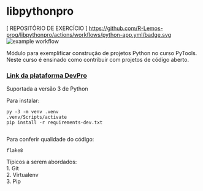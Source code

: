 # libpythonpro
[ REPOSITÓRIO DE EXERCÍCIO ]
https://github.com/R-Lemos-prog/libpythonpro/actions/workflows/python-app.yml/badge.svg
![example workflow](https://github.com/R-Lemos-prog/docs/actions/workflows/python-app.yml/badge.svg)


Módulo para exemplificar construção de projetos Python no curso PyTools. 
Neste curso é ensinado como contribuir com projetos de código aberto.

### [Link da plataforma DevPro](Loginhttps://www.dev.pro.br) 

Suportada a versão 3 de Python

Para instalar: 
````commandline
py -3 -m venv .venv    
.venv/Scripts/activate
pip install -r requirements-dev.txt
   
````

Para conferir qualidade do código:
````commandline
flake8
````

Típicos a serem abordados:  
    1. Git  
    2. Virtualenv  
    3. Pip